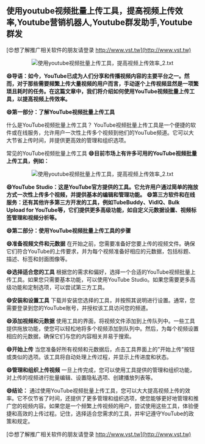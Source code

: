 ## **使用youtube视频批量上传工具，提高视频上传效率,Youtube营销机器人,Youtube群发助手,Youtube群发**

[😍想了解推广相关软件的朋友请登录 http://www.vst.tw](http://www.vst.tw)

 <center><img src="https://vst.tw/MP4/tuiguang/png/3.png" alt="使用youtube视频批量上传工具，提高视频上传效率_2.txt"></center>

**😄导语：如今，YouTube已成为人们分享和传播视频内容的主要平台之一。然而，对于那些需要频繁上传大量视频的用户而言，手动逐个上传视频显然是一项繁琐且耗时的任务。在这篇文章中，我们将介绍如何使用YouTube视频批量上传工具，以提高视频上传效率。**

**😄第一部分：了解YouTube视频批量上传工具**

什么是YouTube视频批量上传工具？
YouTube视频批量上传工具是一个便捷的软件或在线服务，允许用户一次性上传多个视频到他们的YouTube频道。它可以大大节省上传时间，并提供更高效的管理和组织选项。

常见的YouTube视频批量上传工具
**😄目前市场上有许多可用的YouTube视频批量上传工具，例如：**

 <center><img src="https://vst.tw/MP4/tuiguang/png/7.png" alt="使用youtube视频批量上传工具，提高视频上传效率_2.txt"></center>

**😄YouTube Studio：这是YouTube官方提供的工具。它允许用户通过简单的拖放方式一次性上传多个视频，并提供基本的编辑和管理功能。**
**😄第三方软件和在线服务：还有其他许多第三方开发的工具，例如TubeBuddy、VidIQ、Bulk Upload for YouTube等，它们提供更多高级功能，如自定义元数据设置、视频标签管理和视频分析等。**

**😄第二部分：使用YouTube视频批量上传工具的步骤**

**😄准备视频文件和元数据**
在开始之前，您需要准备好您要上传的视频文件。确保它们符合YouTube的上传要求，并为每个视频准备好相应的元数据，包括标题、描述、标签和封面图像等。

**😄选择适合您的工具**
根据您的需求和偏好，选择一个合适的YouTube视频批量上传工具。如果您只需要基本功能，可以使用YouTube Studio。如果您需要更多高级功能和定制选项，可以尝试第三方工具。

**😄安装和设置工具**
下载并安装您选择的工具，并按照其说明进行设置。通常，您需要登录到您的YouTube账号，并授权该工具访问您的频道。

**😄添加视频和元数据**
使用工具的界面，将视频文件添加到上传队列中。一些工具提供拖放功能，使您可以轻松地将多个视频添加到队列中。然后，为每个视频设置相应的元数据，确保它们与您的内容相关并易于搜索。

**😄开始上传**
当您准备好所有视频和元数据后，点击工具界面上的"开始上传"按钮或类似的选项。该工具将自动处理上传过程，并显示上传进度和状态。

**😄管理和组织上传视频**
一旦上传完成，您可以使用工具提供的管理和组织功能，对上传的视频进行批量编辑、设置隐私选项、创建播放列表等。

**😄结论：**
通过使用YouTube视频批量上传工具，您可以大大提高视频上传的效率。它不仅节省了时间，还提供了更多管理和组织选项，使您能够更好地管理和推广您的视频内容。如果您是一个频繁上传视频的用户，尝试使用这些工具，体验便捷和高效的上传过程。记住，选择适合您需求的工具，并牢记遵守YouTube的政策和规定。

[😍想了解推广相关软件的朋友请登录 http://www.vst.tw](http://www.vst.tw)



